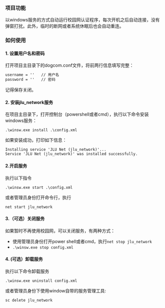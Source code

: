 ### 项目功能
以windows服务的方式自动运行校园网认证程序，每次开机之后自动连接，没有弹窗打扰。此外，临时的断网或者系统休眠后也会自动重连。

### 如何使用
#### 1. 设置用户名和密码
打开项目主目录下的dogcom.conf文件，将前两行信息填写完整：
```txt
username = '' 	// 用户名
password = ''	// 密码
```
记得保存关闭。
#### 2. 安装jlu_network服务
在项目主目录下，打开控制台（powershell或者cmd），执行以下命令安装windows服务：
```shell
.\winsw.exe install .\config.xml
```
如果安装成功，打印如下信息：
```shell
Installing service 'JLU Net (jlu_network)'...
Service 'JLU Net (jlu_network)' was installed successfully.
```
#### 2.开启服务
执行以下指令
```shell
.\winsw.exe start .\config.xml
```
或者管理员身份打开命令行，执行
```shell
net start jlu_network
```

#### 3.（可选）关闭服务
如果暂时不再使用校园网，可以关闭服务，有两种方式：
- 使用管理员身份打开power shell或者cmd，执行```net stop jlu_network```
- ```.\winsw.exe stop config.xml```
#### 4. (可选）卸载服务
执行以下命令卸载服务
```shell
.\winsw.exe uninstall config.xml
```
或者管理员身份下使用window自带的服务管理工具:
```shell
sc delete jlu_network
```


